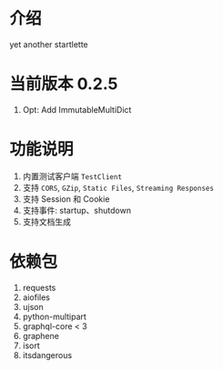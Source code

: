 # 介绍
yet another startlette

# 当前版本 0.2.5
1. Opt: Add ImmutableMultiDict

# 功能说明
1. 内置测试客户端 `TestClient`
2. 支持 `CORS`, `GZip`, `Static Files`, `Streaming Responses`
3. 支持 Session 和 Cookie
4. 支持事件: startup、shutdown
5. 支持文档生成

# 依赖包
1. requests
2. aiofiles
3. ujson
4. python-multipart
5. graphql-core < 3
6. graphene
7. isort
8. itsdangerous